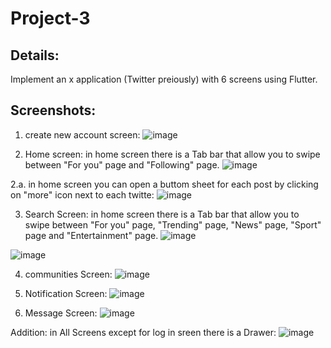 # Project-3

## Details:
Implement an x application (Twitter preiously) with 6 screens using Flutter.

## Screenshots:

1. create new account screen:
![image](https://github.com/LMogdad/Project-3/assets/87881470/2ae12503-5f04-4a00-853a-67c0bc819072)

2. Home screen:
in home screen there is a Tab bar that allow you to swipe between "For you" page and "Following" page.
![image](https://github.com/LMogdad/Project-3/assets/87881470/3cf572ad-6c9f-4d7f-bc0b-f635aef26c4e)

2.a. in home screen you can open a buttom sheet for each post by clicking on "more" icon next to each twitte:
![image](https://github.com/LMogdad/Project-3/assets/87881470/02fe374a-ac36-4e39-8cea-de30752ad0e0)

3. Search Screen:
in home screen there is a Tab bar that allow you to swipe between "For you" page, "Trending" page, "News" page, "Sport" page and "Entertainment" page.
![image](https://github.com/LMogdad/Project-3/assets/87881470/12cb0330-1d94-4827-aede-98b92663a47e)

![image](https://github.com/LMogdad/Project-3/assets/87881470/c0f46641-a42a-47d7-9bd2-38cd0127480b)

4. communities Screen:
![image](https://github.com/LMogdad/Project-3/assets/87881470/d0e7d6ba-999a-4e00-9c0f-977061760db1)

5. Notification Screen:
![image](https://github.com/LMogdad/Project-3/assets/87881470/34551aa4-69f6-4da6-9c96-6bb0bdb45722)

6. Message Screen:
![image](https://github.com/LMogdad/Project-3/assets/87881470/19c8e680-d5fc-4e01-8fa8-1069e19c0f25)

Addition: in All Screens except for log in sreen there is a Drawer:
![image](https://github.com/LMogdad/Project-3/assets/87881470/012c7806-ad70-424a-b310-d8e98ebfd5f5)


